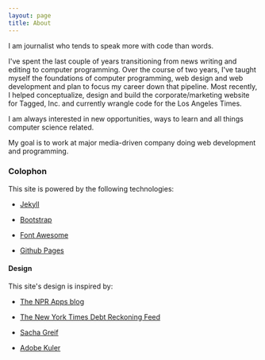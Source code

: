 ```yaml
---
layout: page
title: About
---
```


I am journalist who tends to speak more with code than words.

I've spent the last couple of years transitioning from news writing and editing to computer programming. Over the course of two years, I've taught myself the foundations of computer programming, web design and web development and plan to focus my career down that pipeline. Most recently, I helped conceptualize, design and build the corporate/marketing website for Tagged, Inc. and currently wrangle code for the Los Angeles Times.

I am always interested in new opportunities, ways to learn and all things computer science related.

My goal is to work at major media-driven company doing web development and programming.

### Colophon

This site is powered by the following technologies:

* [Jekyll](http://jekyllrb.com/)

* [Bootstrap](http://twitter.github.com/bootstrap)

* [Font Awesome](http://fortawesome.github.com/Font-Awesome/)

* [Github Pages](http://pages.github.com/)


#### Design
This site's design is inspired by:

* [The NPR Apps blog](http://blog.apps.npr.org/)

* [The New York Times Debt Reckoning Feed](http://www.nytimes.com/interactive/us/politics/debt-reckoning.html)

* [Sacha Greif](http://sachagreif.com/)

* [Adobe Kuler](https://kuler.adobe.com/)